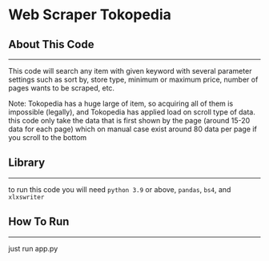 # Web Scraper Tokopedia

## About This Code
---
This code will search any item with given keyword with several parameter settings such as sort by, store type, minimum or maximum price, number of pages wants to be scraped, etc.

Note: Tokopedia has a huge large of item, so acquiring all of them is impossible (legally), and Tokopedia has applied load on scroll type of data. this code only take the data that is first shown by the page (around 15-20 data for each page) which on manual case exist around 80 data per page if you scroll to the bottom

## Library
---
to run this code you will need
`python 3.9` or above, `pandas`, `bs4`, and `xlxswriter`

## How To Run
---
just run app.py